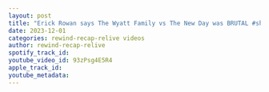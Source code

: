 ```yaml
---
layout: post
title: "Erick Rowan says The Wyatt Family vs The New Day was BRUTAL #shorts"
date: 2023-12-01
categories: rewind-recap-relive videos
author: rewind-recap-relive
spotify_track_id: 
youtube_video_id: 93zPsg4E5R4
apple_track_id: 
youtube_metadata: 
---
```

